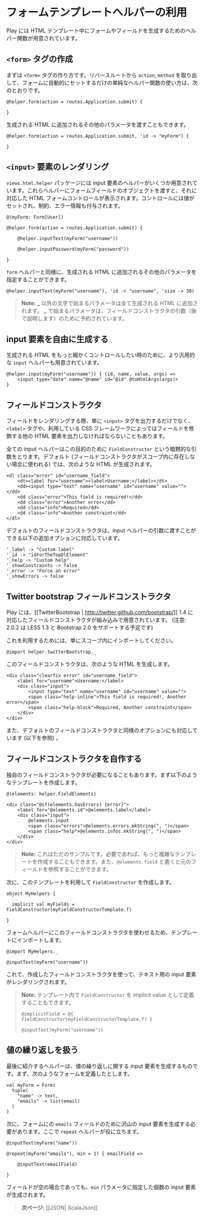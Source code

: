 <!-- translated -->
<!--
# Using the form template helpers
-->
# フォームテンプレートヘルパーの利用

<!--
Play provides several helpers for rendering form fields in HTML templates.
-->
Play には HTML テンプレート中にフォームやフィールドを生成するためのヘルパー関数が用意されています。

<!--
## Create a `<form>` tag
-->
## `<form>` タグの作成
    
<!--
The first thing is to be able to create the `<form>` tag. It is a pretty simple helper that has no more value than automatically setting the `action` and `method` tag parameters according to the reverse route you pass in:
-->
まずは `<form>` タグの作り方です。リバースルートから `action`, `method` を取り出して、フォームに自動的にセットするだけの単純なヘルパー関数の使い方は、次のとおりです。
    
```
@helper.form(action = routes.Application.submit) {
    
}
```

<!--
You can also pass an extra set of parameters that will be added to the generated Html:
-->
生成される HTML に追加されるその他のパラメータを渡すこともできます。

```
@helper.form(action = routes.Application.submit, 'id -> "myForm") {
    
}
```

<!--
## Rendering an `<input>` element
-->
## `<input>` 要素のレンダリング

<!--
You can find several input helpers in the `views.html.helper` package. You feed them with a form field, and they display the corresponding HTML input, setting the value, constraints and errors:
-->
`views.html.helper` パッケージには input 要素のヘルパーがいくつか用意されています。これらヘルパーにフォームフィールドのオブジェクトを渡すと、それに対応した HTML フォームコントロールが表示されます。コントロールには値がセットされ、制約、エラー情報も付与されます。

```
@(myForm: Form[User])

@helper.form(action = routes.Application.submit) {
    
    @helper.inputText(myForm("username"))
    
    @helper.inputPassword(myForm("password"))
    
}
```

<!--
As for the `form` helper, you can specify an extra set of parameters that will be added to the generated Html:
-->
`form` ヘルパーと同様に、生成される HTML に追加されるその他のパラメータを指定することができます。

```
@helper.inputText(myForm("username"), 'id -> "username", 'size -> 30)
```

<!--
> **Note:** All extra parameters will be added to the generated Html, unless they start with the **\_** character. Arguments starting with **\_** are reserved for field constructor arguments (we will see that shortly).
-->
> **Note:** **\_** 以外の文字で始まるパラメータは全て生成される HTML に追加されます。 **\_** で始まるパラメータは、フィールドコンストラクタの引数（後で説明します）のために予約されています。

<!--
## Handling HTML input creation yourself
-->
## input 要素を自由に生成する

<!--
There is also a more generic `input` helper that lets you code the desired HTML result:
-->
生成される HTML をもっと細かくコントロールしたい時のために、より汎用的な `input` ヘルパーも用意されています。

```
@helper.input(myForm("username")) { (id, name, value, args) =>
    <input type="date" name="@name" id="@id" @toHtmlArgs(args)>
} 
```

<!--
## Field constructors
-->
## フィールドコンストラクタ

<!--
A field rendering is not only composed of the `<input>` tag, but it also needs a `<label>` and possibly other tags used by your CSS framework to decorate the field.
-->
フィールドをレンダリングする際、単に `<input>` タグを出力するだけでなく、`<label>` タグや、利用している CSS フレームワークによってはフィールドを修飾する他の HTML 要素を出力しなければならないこともあります。
    
<!--
All input helpers take an implicit `FieldConstructor` that handles this part. The default one (used if there are no other field constructors available in the scope), generates HTML like:
-->
全ての input ヘルパーはこの目的のために `FieldConstructor` という暗黙的な引数をとります。デフォルト (フィールドコンストラクタがスコープ内に存在しない場合に使われる) では、次のような HTML が生成されます。

```
<dl class="error" id="username_field">
    <dt><label for="username"><label>Username:</label></dt>
    <dd><input type="text" name="username" id="username" value=""></dd>
    <dd class="error">This field is required!</dd>
    <dd class="error">Another error</dd>
    <dd class="info">Required</dd>
    <dd class="info">Another constraint</dd>
</dl>
```

<!--
This default field constructor supports additional options you can pass in the input helper arguments:
-->
デフォルトのフィールドコンストラクタは、input ヘルパーの引数に渡すことができる以下の追加オプションに対応しています。

```
'_label -> "Custom label"
'_id -> "idForTheTopDlElement"
'_help -> "Custom help"
'_showConstraints -> false
'_error -> "Force an error"
'_showErrors -> false
```

<!--
## Twitter bootstrap field constructor
-->
## Twitter bootstrap フィールドコンストラクタ

<!--
There is also another built-in field constructor that can be used with [[TwitterBootstrap | http://twitter.github.com/bootstrap/]] 1.4.  (Note: 2.0.2 will support LESS 1.3 and Bootstrap 2.0.)
-->
Play には、[[TwitterBootstrap | http://twitter.github.com/bootstrap/]] 1.4 に対応したフィールドコンストラクタが組み込みで用意されています。 (注意: 2.0.2 は LESS 1.3 と Bootstrap 2.0 をサポートする予定です)

<!--
To use it, just import it in the current scope:
-->
これを利用するためには、単にスコープ内にインポートしてください。

```
@import helper.twitterBootstrap._
```

<!--
It generates Html like:
-->
このフィールドコンストラクタは、次のような HTML を生成します。

```
<div class="clearfix error" id="username_field">
    <label for="username">Username:</label>
    <div class="input">
        <input type="text" name="username" id="username" value="">
        <span class="help-inline">This field is required!, Another error</span>
        <span class="help-block">Required, Another constraint</span> 
    </div>
</div>
```

<!--
It supports the same set of options as the default field constructor (see below).
-->
また、デフォルトのフィールドコンストラクタと同様のオプションにも対応しています (以下を参照) 。

<!--
## Writing your own field constructor
-->
## フィールドコンストラクタを自作する

<!--
Often you will need to write your own field constructor. Start by writing a template like:
-->
独自のフィールドコンストラクタが必要になることもあります。まず以下のようなテンプレートを作成します。

```
@(elements: helper.FieldElements)

<div class="@if(elements.hasErrors) {error}">
    <label for="@elements.id">@elements.label</label>
    <div class="input">
        @elements.input
        <span class="errors">@elements.errors.mkString(", ")</span>
        <span class="help">@elements.infos.mkString(", ")</span> 
    </div>
</div>
```

<!--
> **Note:** This is just a sample. You can make it as complicated as you need. You also have access to the original field using `@elements.field`.
-->
> **Note:** これはただのサンプルです。必要であれば、もっと複雑なテンプレートを作成することもできます。また、`@elements.field` と書くと元のフィールドを参照することができます。

<!--
Now create a `FieldConstructor` using this template function:
-->
次に、このテンプレートを利用して `FieldConstructor` を作成します。

```
object MyHelpers {
    
  implicit val myFields = FieldConstructor(myFieldConstructorTemplate.f)    
    
}
```

<!--
And to make the form helpers use it, just import it in your templates:
-->
フォームヘルパーにこのフィールドコンストラクタを使わせるため、テンプレートにインポートします。

```
@import MyHelpers._

@inputText(myForm("username"))
```

<!--
It will then use your field constructor to render the input text.
-->
これで、作成したフィールドコンストラクタを使って、テキスト用の input 要素がレンダリングされます。

<!--
> **Note:** You can also set an implicit value for your `FieldConstructor` inline in your template this way:
-->
> **Note:** テンプレート内で `FieldConstructor` を implicit value として定義することもできます。
>
> ```
> @implicitField = @{ FieldConstructor(myFieldConstructorTemplate.f) }
>
> @inputText(myForm("username"))
> ```

<!--
## Handling repeated values
-->
## 値の繰り返しを扱う

<!--
The last helper makes it easier to generate inputs for repeated values. Let’s say you have this kind of form definition:
-->
最後に紹介するヘルパーは、値の繰り返しに関する input 要素を生成するものです。まず、次のようなフォームを定義したとします。

```
val myForm = Form(
  tuple(
    "name" -> text,
    "emails" -> list(email)
  )
)
```

<!--
Now you have to generate as many inputs for the `emails` field as the form contains. Just use the `repeat` helper for that:
-->
次に、フォームにの `emails` フィールドのために沢山の input 要素を生成する必要があります。ここで `repeat` ヘルパーが役に立ちます。

```
@inputText(myForm("name"))

@repeat(myForm("emails"), min = 1) { emailField =>
    
    @inputText(emailField)
    
}
```

<!--
The `min` parameter allows you to display a minimum number of fields even if the corresponding form data are empty.
-->
フィールドが空の場合であっても、`min` パラメータに指定した個数の input 要素が生成されます。

<!--
> **Next:** [[Working with JSON| ScalaJson]]
-->
> **次ページ:** [[JSON| ScalaJson]]



